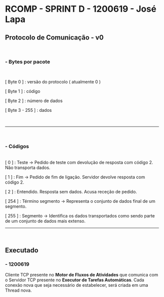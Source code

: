 # RCOMP - SPRINT D - 1200619 - José Lapa
 
## Protocolo de Comunicação - v0
<br>

### - Bytes por pacote 

<br>

[ Byte 0 ] : versão do protocolo ( atualmente 0 )

[ Byte 1 ] : código

[ Byte 2 ] : número de dados

[ Byte 3 - 255 ] : dados

<br>

---
<br>

### - Códigos
<br>
[ 0 ] : Teste -> Pedido de teste com devolução de resposta com código 2. Não transporta dados.

[ 1 ] : Fim -> Pedido de fim de ligação. Servidor devolve resposta com código 2.

[ 2 ] : Entendido. Resposta sem dados. Acusa receção de pedido.

[ 254 ] : Término segmento -> Representa o conjunto de dados final de um segmento.

[ 255 ] : Segmento -> Identifica os dados transportados como sendo parte de um conjunto de dados mais extenso.

---
<br>


## Executado

### - 1200619

Cliente TCP presente no <b>Motor de Fluxos de Atividades</b> que comunica com o Servidor TCP presente no <b>Executor de Tarefas Automáticas</b>.
Cada conexão nova que seja necessário de estabelecer, será criada em uma Thread nova.